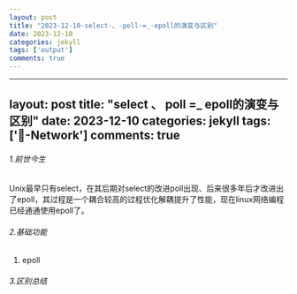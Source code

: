 ```yaml
---
layout: post
title: "2023-12-10-select-、-poll-=_-epoll的演变与区别"
date: 2023-12-10
categories: jekyll
tags: ['output']
comments: true
---
```


---
layout: post
title: "select 、 poll =_ epoll的演变与区别"
date: 2023-12-10
categories: jekyll
tags: ['🥁-Network']
comments: true
---

###### 1.前世今生
Unix最早只有select，在其后期对select的改进poll出现、后来很多年后才改进出了epoll，其过程是一个耦合较高的过程优化解耦提升了性能，现在linux网络编程已经通通使用epoll了。
###### 2.基础功能

1. epoll
###### 3.区别总结


